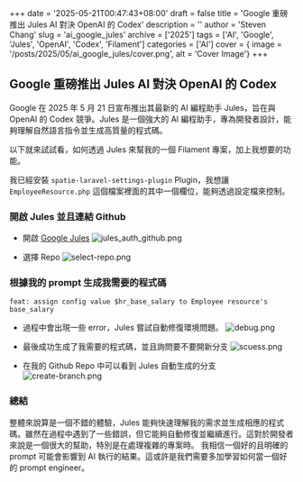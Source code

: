 +++
date = '2025-05-21T00:47:43+08:00'
draft = false
title = 'Google 重磅推出 Jules AI 對決 OpenAI 的 Codex'
description = ''
author = 'Steven Chang'
slug = 'ai_google_jules'
archive = ['2025']
tags = ['AI', 'Google', 'Jules', 'OpenAI', 'Codex', 'Filament']
categories = ['AI']
cover = { image = '/posts/2025/05/ai_google_jules/cover.png', alt = 'Cover Image'}
+++

## Google 重磅推出 Jules AI 對決 OpenAI 的 Codex

Google 在 2025 年 5 月 21 日宣布推出其最新的 AI 編程助手 Jules，旨在與 OpenAI 的 Codex 競爭。Jules 是一個強大的 AI 編程助手，專為開發者設計，能夠理解自然語言指令並生成高質量的程式碼。

以下就來試試看，如何透過 Jules 來幫我的一個 Filament 專案，加上我想要的功能。

我已經安裝 `spatie-laravel-settings-plugin` Plugin，我想讓 `EmployeeResource.php` 這個檔案裡面的其中一個欄位，能夠透過設定檔來控制。

### 開啟 Jules 並且連結 Github
- 開啟 [Google Jules](https://jules.google.com/task)
![jules_auth_github.png](/posts/2025/05/ai_google_jules/jules_auth_github.png)

- 選擇 Repo
![select-repo.png](/posts/2025/05/ai_google_jules/select-repo.png)


### 根據我的 prompt 生成我需要的程式碼
```prompt
feat: assign config value $hr_base_salary to Employee resource's base_salary
```

- 過程中會出現一些 error，Jules 嘗試自動修復環境問題。
![debug.png](/posts/2025/05/ai_google_jules/debug.png)

- 最後成功生成了我需要的程式碼，並且詢問要不要開新分支
![scuess.png](/posts/2025/05/ai_google_jules/scuess.png)

- 在我的 Github Repo 中可以看到 Jules 自動生成的分支
![create-branch.png](/posts/2025/05/ai_google_jules/create-branch.png)

### 總結
整體來說算是一個不錯的體驗，Jules 能夠快速理解我的需求並生成相應的程式碼。雖然在過程中遇到了一些錯誤，但它能夠自動修復並繼續進行。這對於開發者來說是一個很大的幫助，特別是在處理複雜的專案時。
我相信一個好的且明確的 prompt 可能會影響到 AI 執行的結果。這或許是我們需要多加學習如何當一個好的 prompt engineer。
